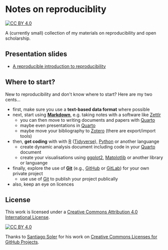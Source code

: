 # Notes on reproduciblity

[![CC BY 4.0][cc-by-shield]][cc-by]

A (currently small) collection of my materials on reproducibility and open scholarship.



## Presentation slides

- [A reproducible introduction to reproducibility](presentations/a-reproducible-intro-to-reproducibility.html)



## Where to start?

New to reproducibility and don't know where to start? Here are my two cents...

- first, make sure you use a **text-based data format** where possible
- next, start using **[Markdown](https://daringfireball.net/projects/markdown/syntax)**, e.g. taking notes with a software like [Zettlr](https://www.zettlr.com/)
  - you can then move to writing documents and papers with [Quarto](https://quarto.org/)
  - maybe even presentations in [Quarto](https://quarto.org/)
  - maybe move your bibliography to [Zotero](https://www.zotero.org/) (there are export/import tools)
- then, **get coding** with with [R](https://www.r-project.org/) ([Tidyverse](https://www.tidyverse.org/)), [Python](https://www.python.org/) or another languange
  - create dynamic analysis document including code in your [Quarto](https://quarto.org/) document
  - create your visualisations using [ggplot2](https://ggplot2.tidyverse.org/), [Matplotlib](https://matplotlib.org/) or another library or languange
- finally, explore the use of **[Git](https://git-scm.com)** (e.g.,  [GitHub](https://github.com) or [GitLab](https://about.gitlab.com/)) for your own private project
  - use use of [Git](https://git-scm.com) to publish your project publically
- also, keep an eye on licences



## License

This work is licensed under a
[Creative Commons Attribution 4.0 International License][cc-by].

[![CC BY 4.0][cc-by-image]][cc-by]

[cc-by]: http://creativecommons.org/licenses/by/4.0/
[cc-by-image]: https://i.creativecommons.org/l/by/4.0/88x31.png
[cc-by-shield]: https://img.shields.io/badge/License-CC%20BY%204.0-lightgrey.svg

Thanks to [Santiago Soler](https://github.com/santisoler) for his work on [Creative Commons Licenses for GitHub Projects](https://github.com/santisoler/cc-licenses).